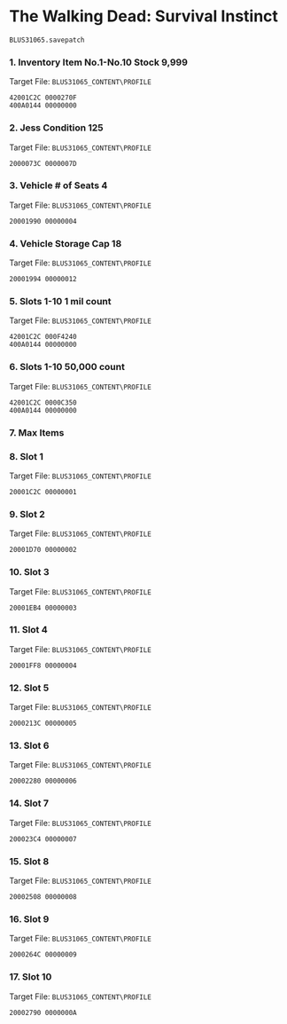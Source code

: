 # The Walking Dead: Survival Instinct 

`BLUS31065.savepatch`

### 1. Inventory Item No.1-No.10 Stock 9,999

Target File: `BLUS31065_CONTENT\PROFILE`

```
42001C2C 0000270F
400A0144 00000000
```

### 2. Jess Condition 125

Target File: `BLUS31065_CONTENT\PROFILE`

```
2000073C 0000007D
```

### 3. Vehicle # of Seats 4

Target File: `BLUS31065_CONTENT\PROFILE`

```
20001990 00000004
```

### 4. Vehicle Storage Cap 18

Target File: `BLUS31065_CONTENT\PROFILE`

```
20001994 00000012
```

### 5. Slots 1-10 1 mil count

Target File: `BLUS31065_CONTENT\PROFILE`

```
42001C2C 000F4240
400A0144 00000000
```

### 6. Slots 1-10 50,000 count

Target File: `BLUS31065_CONTENT\PROFILE`

```
42001C2C 0000C350
400A0144 00000000
```

### 7. Max Items
### 8. Slot 1

Target File: `BLUS31065_CONTENT\PROFILE`

```
20001C2C 00000001
```

### 9. Slot 2

Target File: `BLUS31065_CONTENT\PROFILE`

```
20001D70 00000002
```

### 10. Slot 3

Target File: `BLUS31065_CONTENT\PROFILE`

```
20001EB4 00000003
```

### 11. Slot 4

Target File: `BLUS31065_CONTENT\PROFILE`

```
20001FF8 00000004
```

### 12. Slot 5

Target File: `BLUS31065_CONTENT\PROFILE`

```
2000213C 00000005
```

### 13. Slot 6

Target File: `BLUS31065_CONTENT\PROFILE`

```
20002280 00000006
```

### 14. Slot 7

Target File: `BLUS31065_CONTENT\PROFILE`

```
200023C4 00000007
```

### 15. Slot 8

Target File: `BLUS31065_CONTENT\PROFILE`

```
20002508 00000008
```

### 16. Slot 9

Target File: `BLUS31065_CONTENT\PROFILE`

```
2000264C 00000009
```

### 17. Slot 10

Target File: `BLUS31065_CONTENT\PROFILE`

```
20002790 0000000A
```

